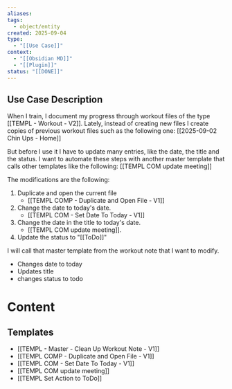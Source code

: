 ```yaml
---
aliases:
tags:
  - object/entity
created: 2025-09-04
type:
  - "[[Use Case]]"
context:
  - "[[Obsidian MD]]"
  - "[[Plugin]]"
status: "[[DONE]]"
---
```


## Use Case Description
When I train, I document my progress through workout files of the type [[TEMPL - Workout - V2]]. Lately, instead of creating new files I create copies of previous workout files such as the following one:
[[2025-09-02 Chin Ups - Home]]

But before I use it I have to update many entries, like the date, the title and the status. I want to automate these steps with another master template that calls other templates like the following: 
[[TEMPL COM update meeting]]

The modifications are the following:
1. Duplicate and open the current file
	- [[TEMPL COMP - Duplicate and Open File - V1]]
2. Change the date to today's date. 
	- [[TEMPL COM - Set Date To Today - V1]]
3. Change the date in the title to today's date. 
	- [[TEMPL COM update meeting]]. 
4. Update the status to "[[ToDo]]"

I will call that master template from the workout note that I want to modify. 






- Changes date to today
- Updates title
- changes status to todo
# Content
## Templates

- [[TEMPL - Master - Clean Up Workout Note - V1]]
- [[TEMPL COMP - Duplicate and Open File - V1]]
- [[TEMPL COM - Set Date To Today - V1]]
- [[TEMPL COM update meeting]]
- [[TEMPL Set Action to ToDo]]
